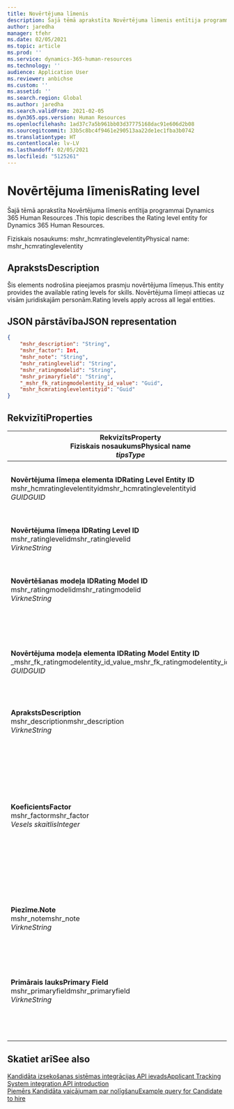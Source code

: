 ```yaml
---
title: Novērtējuma līmenis
description: Šajā tēmā aprakstīta Novērtējuma līmenis entītija programmai Dynamics 365 Human Resources .
author: jaredha
manager: tfehr
ms.date: 02/05/2021
ms.topic: article
ms.prod: ''
ms.service: dynamics-365-human-resources
ms.technology: ''
audience: Application User
ms.reviewer: anbichse
ms.custom: ''
ms.assetid: ''
ms.search.region: Global
ms.author: jaredha
ms.search.validFrom: 2021-02-05
ms.dyn365.ops.version: Human Resources
ms.openlocfilehash: 1ad37c7a5b961bb03d37775168dac91e606d2b08
ms.sourcegitcommit: 33b5c8bc4f9461e290513aa22de1ec1fba3b0742
ms.translationtype: HT
ms.contentlocale: lv-LV
ms.lasthandoff: 02/05/2021
ms.locfileid: "5125261"
---
```

# <a name="rating-level"></a><span data-ttu-id="7ec21-103">Novērtējuma līmenis</span><span class="sxs-lookup"><span data-stu-id="7ec21-103">Rating level</span></span>

<span data-ttu-id="7ec21-104">Šajā tēmā aprakstīta Novērtējuma līmenis entītija programmai Dynamics 365 Human Resources .</span><span class="sxs-lookup"><span data-stu-id="7ec21-104">This topic describes the Rating level entity for Dynamics 365 Human Resources.</span></span>

<span data-ttu-id="7ec21-105">Fiziskais nosaukums: mshr_hcmratinglevelentity</span><span class="sxs-lookup"><span data-stu-id="7ec21-105">Physical name: mshr_hcmratinglevelentity</span></span>

## <a name="description"></a><span data-ttu-id="7ec21-106">Apraksts</span><span class="sxs-lookup"><span data-stu-id="7ec21-106">Description</span></span>

<span data-ttu-id="7ec21-107">Šis elements nodrošina pieejamos prasmju novērtējuma līmeņus.</span><span class="sxs-lookup"><span data-stu-id="7ec21-107">This entity provides the available rating levels for skills.</span></span> <span data-ttu-id="7ec21-108">Novērtējuma līmeņi attiecas uz visām juridiskajām personām.</span><span class="sxs-lookup"><span data-stu-id="7ec21-108">Rating levels apply across all legal entities.</span></span>

## <a name="json-representation"></a><span data-ttu-id="7ec21-109">JSON pārstāvība</span><span class="sxs-lookup"><span data-stu-id="7ec21-109">JSON representation</span></span>

```json
{
    "mshr_description": "String",
    "mshr_factor": Int,
    "mshr_note": "String",
    "mshr_ratinglevelid": "String",
    "mshr_ratingmodelid": "String",
    "mshr_primaryfield": "String",
    "_mshr_fk_ratingmodelentity_id_value": "Guid",
    "mshr_hcmratinglevelentityid": "Guid"
}
```

## <a name="properties"></a><span data-ttu-id="7ec21-110">Rekvizīti</span><span class="sxs-lookup"><span data-stu-id="7ec21-110">Properties</span></span>

| <span data-ttu-id="7ec21-111">Rekvizīts</span><span class="sxs-lookup"><span data-stu-id="7ec21-111">Property</span></span><br><span data-ttu-id="7ec21-112">**Fiziskais nosaukums**</span><span class="sxs-lookup"><span data-stu-id="7ec21-112">**Physical name**</span></span><br><span data-ttu-id="7ec21-113">**_tips_**</span><span class="sxs-lookup"><span data-stu-id="7ec21-113">**_Type_**</span></span> | <span data-ttu-id="7ec21-114">Izmantot</span><span class="sxs-lookup"><span data-stu-id="7ec21-114">Use</span></span> | <span data-ttu-id="7ec21-115">Apraksts</span><span class="sxs-lookup"><span data-stu-id="7ec21-115">Description</span></span> |
| --- | --- | --- |
| <span data-ttu-id="7ec21-116">**Novērtējuma līmeņa elementa ID**</span><span class="sxs-lookup"><span data-stu-id="7ec21-116">**Rating Level Entity ID**</span></span><br><span data-ttu-id="7ec21-117">mshr_hcmratinglevelentityid</span><span class="sxs-lookup"><span data-stu-id="7ec21-117">mshr_hcmratinglevelentityid</span></span><br><span data-ttu-id="7ec21-118">*GUID*</span><span class="sxs-lookup"><span data-stu-id="7ec21-118">*GUID*</span></span> | <span data-ttu-id="7ec21-119">Tikai lasāms</span><span class="sxs-lookup"><span data-stu-id="7ec21-119">Read-only</span></span><br><span data-ttu-id="7ec21-120">Obligāts</span><span class="sxs-lookup"><span data-stu-id="7ec21-120">Required</span></span><br><span data-ttu-id="7ec21-121">Sistēmas ģenerēts</span><span class="sxs-lookup"><span data-stu-id="7ec21-121">System-generated</span></span> | <span data-ttu-id="7ec21-122">Sistēmas ģenerēts līmeņa unikālais identifikators.</span><span class="sxs-lookup"><span data-stu-id="7ec21-122">The system-generated unique identifier for the level.</span></span> |
| <span data-ttu-id="7ec21-123">**Novērtējuma līmeņa ID**</span><span class="sxs-lookup"><span data-stu-id="7ec21-123">**Rating Level ID**</span></span><br><span data-ttu-id="7ec21-124">mshr_ratinglevelid</span><span class="sxs-lookup"><span data-stu-id="7ec21-124">mshr_ratinglevelid</span></span><br><span data-ttu-id="7ec21-125">*Virkne*</span><span class="sxs-lookup"><span data-stu-id="7ec21-125">*String*</span></span> | <span data-ttu-id="7ec21-126">Lasīt/rakstīt</span><span class="sxs-lookup"><span data-stu-id="7ec21-126">Read/write</span></span><br><span data-ttu-id="7ec21-127">Obligāts</span><span class="sxs-lookup"><span data-stu-id="7ec21-127">Required</span></span> | <span data-ttu-id="7ec21-128">Unikāls lietotājam lasāms līmeņa identifikators.</span><span class="sxs-lookup"><span data-stu-id="7ec21-128">User-readable unique identifier for the level.</span></span> |
| <span data-ttu-id="7ec21-129">**Novērtēšanas modeļa ID**</span><span class="sxs-lookup"><span data-stu-id="7ec21-129">**Rating Model ID**</span></span><br><span data-ttu-id="7ec21-130">mshr_ratingmodelid</span><span class="sxs-lookup"><span data-stu-id="7ec21-130">mshr_ratingmodelid</span></span><br><span data-ttu-id="7ec21-131">*Virkne*</span><span class="sxs-lookup"><span data-stu-id="7ec21-131">*String*</span></span> | <span data-ttu-id="7ec21-132">Lasīt/rakstīt</span><span class="sxs-lookup"><span data-stu-id="7ec21-132">Read/write</span></span><br><span data-ttu-id="7ec21-133">Obligāts</span><span class="sxs-lookup"><span data-stu-id="7ec21-133">Required</span></span> | <span data-ttu-id="7ec21-134">Novērtēšanas modelis, kuram pieder novērtēšanas līmenis.</span><span class="sxs-lookup"><span data-stu-id="7ec21-134">The rating model to which the rating level belongs.</span></span> |
| <span data-ttu-id="7ec21-135">**Novērtējuma modeļa elementa ID**</span><span class="sxs-lookup"><span data-stu-id="7ec21-135">**Rating Model Entity ID**</span></span><br><span data-ttu-id="7ec21-136">_mshr_fk_ratingmodelentity_id_value</span><span class="sxs-lookup"><span data-stu-id="7ec21-136">_mshr_fk_ratingmodelentity_id_value</span></span><br><span data-ttu-id="7ec21-137">*GUID*</span><span class="sxs-lookup"><span data-stu-id="7ec21-137">*GUID*</span></span> | <span data-ttu-id="7ec21-138">Tikai lasāms</span><span class="sxs-lookup"><span data-stu-id="7ec21-138">Read-only</span></span><br><span data-ttu-id="7ec21-139">Obligāts</span><span class="sxs-lookup"><span data-stu-id="7ec21-139">Required</span></span><br><span data-ttu-id="7ec21-140">Ārējā atslēga: mshr_hcmratingmodelentity mshr_hcmratingmodelentityid</span><span class="sxs-lookup"><span data-stu-id="7ec21-140">Foreign key: mshr_hcmratingmodelentityid of mshr_hcmratingmodelentity</span></span> | <span data-ttu-id="7ec21-141">Sistēmas ģenerēts identifikators novērtēšanas modelim, kuram pieder novērtēšanas līmenis.</span><span class="sxs-lookup"><span data-stu-id="7ec21-141">The system-generated identifier for the rating model to which the rating level belongs.</span></span> |
| <span data-ttu-id="7ec21-142">**Apraksts**</span><span class="sxs-lookup"><span data-stu-id="7ec21-142">**Description**</span></span><br><span data-ttu-id="7ec21-143">mshr_description</span><span class="sxs-lookup"><span data-stu-id="7ec21-143">mshr_description</span></span><br><span data-ttu-id="7ec21-144">*Virkne*</span><span class="sxs-lookup"><span data-stu-id="7ec21-144">*String*</span></span> | <span data-ttu-id="7ec21-145">Lasīt/rakstīt</span><span class="sxs-lookup"><span data-stu-id="7ec21-145">Read/write</span></span><br><span data-ttu-id="7ec21-146">Obligāts</span><span class="sxs-lookup"><span data-stu-id="7ec21-146">Required</span></span> | <span data-ttu-id="7ec21-147">Novērtējuma līmeņa apraksts.</span><span class="sxs-lookup"><span data-stu-id="7ec21-147">The description of the rating level.</span></span> |
| <span data-ttu-id="7ec21-148">**Koeficients**</span><span class="sxs-lookup"><span data-stu-id="7ec21-148">**Factor**</span></span><br><span data-ttu-id="7ec21-149">mshr_factor</span><span class="sxs-lookup"><span data-stu-id="7ec21-149">mshr_factor</span></span><br><span data-ttu-id="7ec21-150">*Vesels skaitlis*</span><span class="sxs-lookup"><span data-stu-id="7ec21-150">*Integer*</span></span> | <span data-ttu-id="7ec21-151">Lasīt/rakstīt</span><span class="sxs-lookup"><span data-stu-id="7ec21-151">Read/write</span></span><br><span data-ttu-id="7ec21-152">Obligāts</span><span class="sxs-lookup"><span data-stu-id="7ec21-152">Required</span></span> | <span data-ttu-id="7ec21-153">Novērtējuma līmeņa koeficients.</span><span class="sxs-lookup"><span data-stu-id="7ec21-153">The factor for the rating level.</span></span> <span data-ttu-id="7ec21-154">Salīdzinot krājumus ar dažādu novērtējuma līmeņu skaitu, koeficients tiek izmantots rādītāju normalizēšanai.</span><span class="sxs-lookup"><span data-stu-id="7ec21-154">When you compare items with a different number of rating levels, the factor is used to normalize the scores.</span></span> <span data-ttu-id="7ec21-155">Vērtībai jābūt veselam skaitlim no 0 līdz 9.</span><span class="sxs-lookup"><span data-stu-id="7ec21-155">The value must be an integer between 0 and 9.</span></span> |
| <span data-ttu-id="7ec21-156">**Piezīme.**</span><span class="sxs-lookup"><span data-stu-id="7ec21-156">**Note**</span></span><br><span data-ttu-id="7ec21-157">mshr_note</span><span class="sxs-lookup"><span data-stu-id="7ec21-157">mshr_note</span></span><br><span data-ttu-id="7ec21-158">*Virkne*</span><span class="sxs-lookup"><span data-stu-id="7ec21-158">*String*</span></span> | <span data-ttu-id="7ec21-159">Lasīt/rakstīt</span><span class="sxs-lookup"><span data-stu-id="7ec21-159">Read/write</span></span><br><span data-ttu-id="7ec21-160">Neobligāti</span><span class="sxs-lookup"><span data-stu-id="7ec21-160">Optional</span></span> | <span data-ttu-id="7ec21-161">Jebkādas ar novērtējuma līmeni saistītas piezīmes.</span><span class="sxs-lookup"><span data-stu-id="7ec21-161">Any notes associated with the rating level.</span></span> |
| <span data-ttu-id="7ec21-162">**Primārais lauks**</span><span class="sxs-lookup"><span data-stu-id="7ec21-162">**Primary Field**</span></span><br><span data-ttu-id="7ec21-163">mshr_primaryfield</span><span class="sxs-lookup"><span data-stu-id="7ec21-163">mshr_primaryfield</span></span><br><span data-ttu-id="7ec21-164">*Virkne*</span><span class="sxs-lookup"><span data-stu-id="7ec21-164">*String*</span></span> | <span data-ttu-id="7ec21-165">Tikai lasāms</span><span class="sxs-lookup"><span data-stu-id="7ec21-165">Read-only</span></span><br><span data-ttu-id="7ec21-166">Obligāts</span><span class="sxs-lookup"><span data-stu-id="7ec21-166">Required</span></span> | <span data-ttu-id="7ec21-167">Lauks, kas jāizmanto kā elementa ieraksta identifikators.</span><span class="sxs-lookup"><span data-stu-id="7ec21-167">Field to be used as an identifier of the entity record.</span></span> <span data-ttu-id="7ec21-168">Novērtēšanas līmeņa ID un novērtēšanas modeļa ID kombinācija.</span><span class="sxs-lookup"><span data-stu-id="7ec21-168">Combination of rating level ID and rating model ID.</span></span> |

## <a name="see-also"></a><span data-ttu-id="7ec21-169">Skatiet arī</span><span class="sxs-lookup"><span data-stu-id="7ec21-169">See also</span></span>

[<span data-ttu-id="7ec21-170">Kandidāta izsekošanas sistēmas integrācijas API ievads</span><span class="sxs-lookup"><span data-stu-id="7ec21-170">Applicant Tracking System integration API introduction</span></span>](hr-admin-integration-ats-api-introduction.md)<br>
[<span data-ttu-id="7ec21-171">Piemērs Kandidāta vaicājumam par nolīgšanu</span><span class="sxs-lookup"><span data-stu-id="7ec21-171">Example query for Candidate to hire</span></span>](hr-admin-integration-ats-api-candidate-to-hire-example-query.md)


